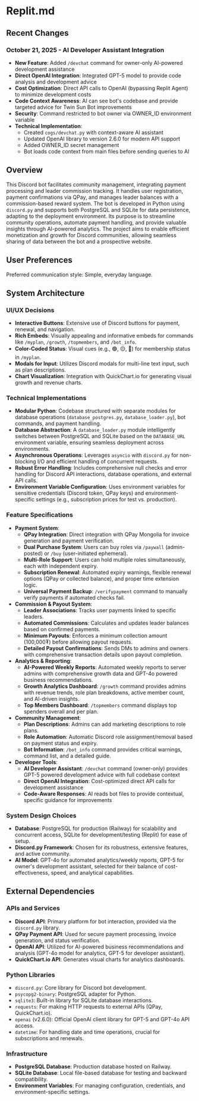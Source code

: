 # Replit.md

## Recent Changes

### October 21, 2025 - AI Developer Assistant Integration
- **New Feature**: Added `/devchat` command for owner-only AI-powered development assistance
- **Direct OpenAI Integration**: Integrated GPT-5 model to provide code analysis and development advice
- **Cost Optimization**: Direct API calls to OpenAI (bypassing Replit Agent) to minimize development costs
- **Code Context Awareness**: AI can see bot's codebase and provide targeted advice for Twin Sun Bot improvements
- **Security**: Command restricted to bot owner via OWNER_ID environment variable
- **Technical Implementation**: 
  - Created `cogs/devchat.py` with context-aware AI assistant
  - Updated OpenAI library to version 2.6.0 for modern API support
  - Added OWNER_ID secret management
  - Bot loads code context from main files before sending queries to AI

## Overview

This Discord bot facilitates community management, integrating payment processing and leader commission tracking. It handles user registration, payment confirmations via QPay, and manages leader balances with a commission-based reward system. The bot is developed in Python using `discord.py` and supports both PostgreSQL and SQLite for data persistence, adapting to the deployment environment. Its purpose is to streamline community operations, automate payment handling, and provide valuable insights through AI-powered analytics. The project aims to enable efficient monetization and growth for Discord communities, allowing seamless sharing of data between the bot and a prospective website.

## User Preferences

Preferred communication style: Simple, everyday language.

## System Architecture

### UI/UX Decisions
- **Interactive Buttons**: Extensive use of Discord buttons for payment, renewal, and navigation.
- **Rich Embeds**: Visually appealing and informative embeds for commands like `/myplan`, `/growth`, `/topmembers`, and `/bot_info`.
- **Color-Coded Status**: Visual cues (e.g., 🟢, 🟡, 🔴) for membership status in `/myplan`.
- **Modals for Input**: Utilizes Discord modals for multi-line text input, such as plan descriptions.
- **Chart Visualization**: Integration with QuickChart.io for generating visual growth and revenue charts.

### Technical Implementations
- **Modular Python**: Codebase structured with separate modules for database operations (`database_postgres.py`, `database_loader.py`), bot commands, and payment handling.
- **Database Abstraction**: A `database_loader.py` module intelligently switches between PostgreSQL and SQLite based on the `DATABASE_URL` environment variable, ensuring seamless deployment across environments.
- **Asynchronous Operations**: Leverages `asyncio` with `discord.py` for non-blocking I/O and efficient handling of concurrent requests.
- **Robust Error Handling**: Includes comprehensive null checks and error handling for Discord API interactions, database operations, and external API calls.
- **Environment Variable Configuration**: Uses environment variables for sensitive credentials (Discord token, QPay keys) and environment-specific settings (e.g., subscription prices for test vs. production).

### Feature Specifications
- **Payment System**:
    - **QPay Integration**: Direct integration with QPay Mongolia for invoice generation and payment verification.
    - **Dual Purchase System**: Users can buy roles via `/paywall` (admin-posted) or `/buy` (user-initiated ephemeral).
    - **Multi-Role Support**: Users can hold multiple roles simultaneously, each with independent expiry.
    - **Subscription Renewal**: Automated expiry warnings, flexible renewal options (QPay or collected balance), and proper time extension logic.
    - **Universal Payment Backup**: `/verifypayment` command to manually verify payments if automated checks fail.
- **Commission & Payout System**:
    - **Leader Associations**: Tracks user payments linked to specific leaders.
    - **Automated Commissions**: Calculates and updates leader balances based on confirmed payments.
    - **Minimum Payouts**: Enforces a minimum collection amount (100,000₮) before allowing payout requests.
    - **Detailed Payout Confirmations**: Sends DMs to admins and owners with comprehensive transaction details upon payout completion.
- **Analytics & Reporting**:
    - **AI-Powered Weekly Reports**: Automated weekly reports to server admins with comprehensive growth data and GPT-4o powered business recommendations.
    - **Growth Analytics Dashboard**: `/growth` command provides admins with revenue trends, role plan breakdowns, active member count, and AI-driven insights.
    - **Top Members Dashboard**: `/topmembers` command displays top spenders overall and per plan.
- **Community Management**:
    - **Plan Descriptions**: Admins can add marketing descriptions to role plans.
    - **Role Automation**: Automatic Discord role assignment/removal based on payment status and expiry.
    - **Bot Information**: `/bot_info` command provides critical warnings, command list, and a detailed guide.
- **Developer Tools**:
    - **AI Developer Assistant**: `/devchat` command (owner-only) provides GPT-5 powered development advice with full codebase context
    - **Direct OpenAI Integration**: Cost-optimized direct API calls for development assistance
    - **Code-Aware Responses**: AI reads bot files to provide contextual, specific guidance for improvements

### System Design Choices
- **Database**: PostgreSQL for production (Railway) for scalability and concurrent access, SQLite for development/testing (Replit) for ease of setup.
- **Discord.py Framework**: Chosen for its robustness, extensive features, and active community.
- **AI Model**: GPT-4o for automated analytics/weekly reports, GPT-5 for owner's development assistant, selected for their balance of cost-effectiveness, speed, and analytical capabilities.

## External Dependencies

### APIs and Services
- **Discord API**: Primary platform for bot interaction, provided via the `discord.py` library.
- **QPay Payment API**: Used for secure payment processing, invoice generation, and status verification.
- **OpenAI API**: Utilized for AI-powered business recommendations and analysis (GPT-4o model for analytics, GPT-5 for developer assistant).
- **QuickChart.io API**: Generates visual charts for analytics dashboards.

### Python Libraries
- `discord.py`: Core library for Discord bot development.
- `psycopg2-binary`: PostgreSQL adapter for Python.
- `sqlite3`: Built-in library for SQLite database interactions.
- `requests`: For making HTTP requests to external APIs (QPay, QuickChart.io).
- `openai` (v2.6.0): Official OpenAI client library for GPT-5 and GPT-4o API access.
- `datetime`: For handling date and time operations, crucial for subscriptions and renewals.

### Infrastructure
- **PostgreSQL Database**: Production database hosted on Railway.
- **SQLite Database**: Local file-based database for testing and backward compatibility.
- **Environment Variables**: For managing configuration, credentials, and environment-specific settings.